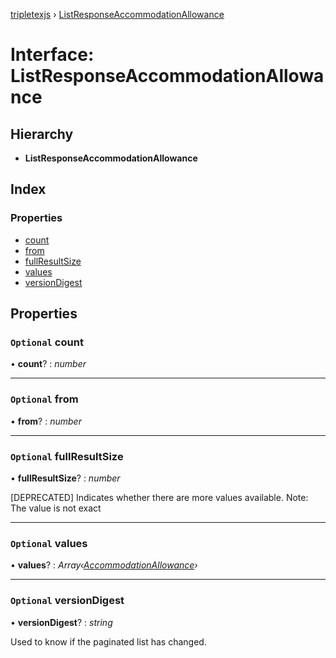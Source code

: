 [tripletexjs](../README.md) › [ListResponseAccommodationAllowance](listresponseaccommodationallowance.md)

# Interface: ListResponseAccommodationAllowance

## Hierarchy

* **ListResponseAccommodationAllowance**

## Index

### Properties

* [count](listresponseaccommodationallowance.md#optional-count)
* [from](listresponseaccommodationallowance.md#optional-from)
* [fullResultSize](listresponseaccommodationallowance.md#optional-fullresultsize)
* [values](listresponseaccommodationallowance.md#optional-values)
* [versionDigest](listresponseaccommodationallowance.md#optional-versiondigest)

## Properties

### `Optional` count

• **count**? : *number*

___

### `Optional` from

• **from**? : *number*

___

### `Optional` fullResultSize

• **fullResultSize**? : *number*

[DEPRECATED] Indicates whether there are more values available. Note: The value is not exact

___

### `Optional` values

• **values**? : *Array‹[AccommodationAllowance](accommodationallowance.md)›*

___

### `Optional` versionDigest

• **versionDigest**? : *string*

Used to know if the paginated list has changed.
